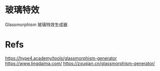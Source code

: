 # 玻璃特效

Glassmorphism 玻璃特效生成器

# Refs

https://hype4.academy/tools/glassmorphism-generator
https://www.lingdaima.com/
https://zxuqian.cn/glassmorphism-generator/
